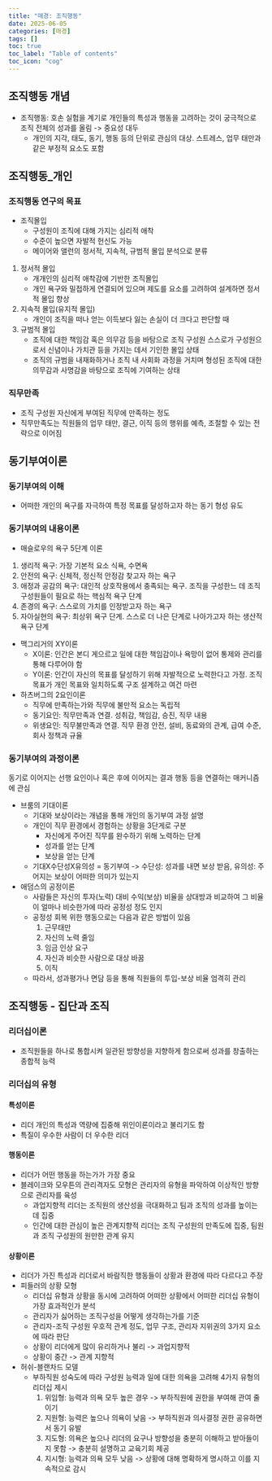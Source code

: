 ```yaml
---
title: "매경: 조직행동"
date: 2025-06-05
categories: [매경]
tags: []
toc: true
toc_label: "Table of contents"
toc_icon: "cog"
---
```


## 조직행동 개념
 - 조직행동: 호손 실험을 계기로 개인들의 특성과 행동을 고려하는 것이 궁극적으로 조직 전체의 성과를 올림 -> 중요성 대두
    - 개인의 지각, 태도, 동기, 행동 등의 단위로 관심의 대상. 스트레스, 업무 태만과 같은 부정적 요소도 포함

## 조직행동_개인

### 조직행동 연구의 목표
- 조직몰입
   - 구성원이 조직에 대해 가지는 심리적 애착
   - 수준이 높으면 자발적 헌신도 가능
   - 메이어와 앨런의 정서적, 지속적, 규범적 몰입 분석으로 분류

1. 정서적 몰입
     - 개개인의 심리적 애착감에 기반한 조직몰입
     - 개인 욕구와 밀접하게 연결되어 있으며 제도를 요소를 고려하여 설계하면 정서적 몰입 향상
2. 지속적 몰입(유지적 몰입)
     - 개인이 조직을 떠나 얻는 이득보다 잃는 손실이 더 크다고 판단할 때
3. 규범적 몰입
     - 조직에 대한 책임감 혹은 의무감 등을 바탕으로 조직 구성원 스스로가 구성원으로서 신념이나 가치관 등을 가지는 데서 기인한 몰입 상태
     - 조직의 규범을 내재화하거나 조직 내 사회화 과정을 거치며 형성된 조직에 대한 의무감과 사명감을 바탕으로 조직에 기여하는 상태

### 직무만족
- 조직 구성원 자신에게 부여된 직무에 만족하는 정도
- 직무만족도는 직원들의 업무 태만, 결근, 이직 등의 행위를 예측, 조절할 수 있는 전략으로 이어짐

## 동기부여이론

### 동기부여의 이해
- 어떠한 개인의 욕구를 자극하여 특정 목표를 달성하고자 하는 동기 형성 유도

### 동기부여의 내용이론

- 매슬로우의 욕구 5단계 이론

1. 생리적 욕구: 가장 기본적 요소 식욕, 수면욕
2. 안전의 욕구: 신체적, 정신적 안정감 찾고자 하는 욕구
3. 애정과 공감의 욕구: 대인적 상호작용에서 충족되는 욕구. 조직을 구성한느 데 조직 구성원들이 필요로 하는 핵심적 욕구 단계
4. 존경의 욕구: 스스로의 가치를 인정받고자 하는 욕구
5. 자아실현의 욕구: 최상위 욕구 단계. 스스로 더 나은 단계로 나아가고자 하는 생산적 욕구 단계

- 맥그리거의 XY이론
    - X이론: 인간은 본디 게으르고 일에 대한 책임감이나 욕망이 없어 통제와 관리를 통해 다루어야 함
    - Y이론: 인간이 자신의 목표를 달성하기 위해 자발적으로 노력한다고 가정. 조직 목표가 개인 목표와 일치하도록 구조 설계하고 여건 마련
- 하츠버그의 2요인이론
    - 직무에 만족하는가와 직무에 불만적 요소는 독립적
    - 동기요인: 직무만족과 연결. 성취감, 책임감, 승진, 직무 내용
    - 위생요인: 직무불만족과 연결. 직무 환경 안전, 설비, 동료와의 관계, 급여 수준, 회사 정책과 규율

### 동기부여의 과정이론

동기로 이어지는 선행 요인이나 혹은 후에 이어지는 결과 행동 등을 연결하는 매커니즘에 관심

- 브룸의 기대이론
    - 기대와 보상이라는 개념을 통해 개인의 동기부여 과정 설명
    - 개인이 직무 환경에서 경험하는 상황을 3단게로 구분
      - 자신에게 주어진 직무를 완수하기 위해 노력하는 단계
      - 성과를 얻는 단계
      - 보상을 얻는 단계
    - 기대X수단성X유의성 = 동기부여 -> 수단성: 성과를 내면 보상 받음, 유의성: 주어지는 보상이 어떠한 의미가 있는지
- 애덤스의 공정이론
    - 사람들은 자신의 투자(노력) 대비 수익(보상) 비율을 상대방과 비교하여 그 비율이 얼마나 비슷한가에 따라 공정성 정도 인지
    - 공정성 회복 위한 행동으로는 다음과 같은 방법이 있음
      1. 근무태만
      2. 자신의 노력 줄임
      3. 임금 인상 요구
      4. 자신과 비슷한 사람으로 대상 바꿈
      5. 이직
    - 따라서, 성과평가나 면담 등을 통해 직원들의 투입-보상 비율 엄격히 관리

## 조직행동 - 집단과 조직

### 리더십이론

- 조직원들을 하나로 통합시켜 일관된 방향성을 지향하게 함으로써 성과를 창출하는 종합적 능력

### 리더십의 유형

#### 특성이론
- 리더 개인의 특성과 역량에 집중해 위인이론이라고 불리기도 함
- 특질이 우수한 사람이 더 우수한 리더

#### 행동이론
- 리더가 어떤 행동을 하는가가 가장 중요
- 블레이크와 모우튼의 관리격자도 모형은 관리자의 유형을 파악하여 이상적인 방향으로 관리자를 육성
  - 과업지향적 리더는 조직원의 생산성을 극대화하고 팀과 조직의 성과를 높이는 데 집중
  - 인간에 대한 관심이 높은 관계지향적 리더는 조직 구성원의 만족도에 집중, 팀원과 조직 구성원의 원만한 관계 유지

#### 상황이론
- 리더가 가진 특성과 리더로서 바람직한 행동들이 상황과 환경에 따라 다르다고 주장
- 피들러의 상황 모형
  - 리더십 유형과 상황을 동시에 고려하여 어떠한 상황에서 어떠한 리더십 유형이 가장 효과적인가 분석
  - 관리자가 싫어하는 조직구성을 어떻게 생각하는가를 기준
  - 관리자-조직 구성원 우호적 관계 정도, 업무 구조, 관리자 지위권의 3가지 요소에 따라 판단
  - 상황이 리더에게 많이 유리하거나 불리 -> 과업지향적
  - 상황이 중간 -> 관계 지향적
- 허쉬-블랜차드 모델
  - 부하직원 성숙도에 따라 구성원 능력과 일에 대한 의욕을 고려해 4가지 유형의 리더십 제시
    1. 위임형: 능력과 의욕 모두 높은 경우 -> 부하직원에 권한을 부여해 관여 줄이기
    2. 지원형: 능력은 높으나 의욕이 낮음 -> 부하직원과 의사결정 권한 공유하면서 동기 유발
    3. 지도형: 의욕은 높으나 리더의 요구나 방향성을 충분히 이해하고 받아들이지 못함 -> 충분히 설명하고 교육기회 제공
    4. 지시형: 능력과 의욕 모두 낮음 -> 상황에 대해 명확하게 명시하고 이를 지속적으로 감시

















































